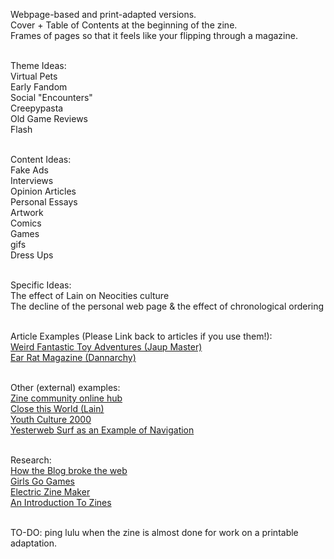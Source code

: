 Webpage-based and print-adapted versions.<br>
Cover + Table of Contents at the beginning of the zine.<br>
Frames of pages so that it feels like your flipping through a magazine.<br>
<br>

Theme Ideas:<br>
Virtual Pets<br>
Early Fandom<br>
Social "Encounters"<br>
Creepypasta<br>
Old Game Reviews<br>
Flash<br>
<br>

Content Ideas:<br>
Fake Ads<br>
Interviews<br>
Opinion Articles<br>
Personal Essays<br>
Artwork<br>
Comics<br>
Games<br>
gifs<br>
Dress Ups<br>
<br>

Specific Ideas:<br>
The effect of Lain on Neocities culture<br>
The decline of the personal web page & the effect of chronological ordering<br>
<br>

Article Examples (Please Link back to articles if you use them!):<br>
[Weird Fantastic Toy Adventures (Jaup Master)](https://weirdfantastictoys.blogspot.com/search/label/World%20Wide%20Web?m=0)<br>
[Ear Rat Magazine (Dannarchy)](https://www.earratmag.com)<br>
<br>

Other (external) examples:<br>
[Zine community online hub](https://quarantinezineclub.neocities.org)<br>
[Close this World (Lain)](https://lainzine.org)<br>
[Youth Culture 2000](https://youthculture2000.com/ZINE%20PAGE.html)<br>
[Yesterweb Surf as an Example of Navigation](https://yesterwebring.neocities.org/surf.html#billsworld)<br>
<br>

Research:<br>
[How the Blog broke the web](https://stackingthebricks.com/how-blogs-broke-the-web/)<br>
[Girls Go Games](https://www.girlsgogames.com)<br>
[Electric Zine Maker](https://alienmelon.itch.io/electric-zine-maker)<br>
[An Introduction To Zines](https://wemakezines.com/wp-content/uploads/2017/12/DIY-No2-Zines-2.pdf)<br>
<br>

TO-DO:
ping lulu when the zine is almost done for work on a printable adaptation.